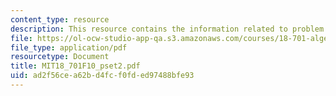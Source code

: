 ```yaml
---
content_type: resource
description: This resource contains the information related to problem set 2.
file: https://ol-ocw-studio-app-qa.s3.amazonaws.com/courses/18-701-algebra-i-fall-2010/ad2f56cea62bd4fcf0fded97488bfe93_MIT18_701F10_pset2.pdf
file_type: application/pdf
resourcetype: Document
title: MIT18_701F10_pset2.pdf
uid: ad2f56ce-a62b-d4fc-f0fd-ed97488bfe93
---
```

